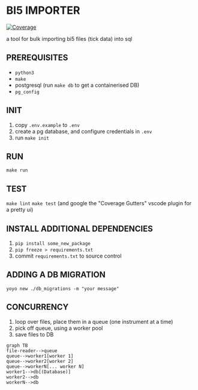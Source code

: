 # BI5 IMPORTER

<!-- Pytest Coverage Comment:Begin -->
<a href="https://github.com/milsanore/bi5importer/blob/master/README.md"><img alt="Coverage" src="https://img.shields.io/badge/Coverage-97%25-brightgreen.svg" /></a>
<!-- Pytest Coverage Comment:End -->

a tool for bulk importing bi5 files (tick data) into sql

## PREREQUISITES
- `python3`
- `make`
- postgresql (run `make db` to get a containerised DB)
- `pg_config`

## INIT
1. copy `.env.example` to `.env`
2. create a pg database, and configure credentials in `.env`
3. run `make init`

## RUN
`make run`

## TEST
`make lint`
`make test` (and google the "Coverage Gutters" vscode plugin for a pretty ui)

## INSTALL ADDITIONAL DEPENDENCIES
1. `pip install some_new_package`
2. `pip freeze > requirements.txt`
3. commit `requirements.txt` to source control

## ADDING A DB MIGRATION
`yoyo new ./db_migrations -m "your message"`

## CONCURRENCY
1. loop over files, place them in a queue (one instrument at a time)
2. pick off queue, using a worker pool
3. save files to DB

```mermaid
graph TB
file-reader-->queue
queue-->worker1[worker 1]
queue-->worker2[worker 2]
queue-->workerN[... worker N]
worker1-->db[(Database)]
worker2-->db
workerN-->db
```
